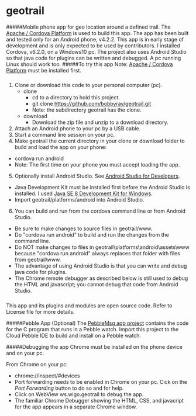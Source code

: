 # geotrail
#####Mobile phone app for geo location around a defined trail.
The [Apache / Cordova Platform](https://cordova.apache.org/) is used to build this app. The app has been built and tested only for an Android phone, v4.2.2. This app is in early stage of development and is only expected to be used by contributors. I installed Cordova, v6.2.0, on a Windows10 pc. The project also uses Android Studio so that java code for plugins can be written and debugged. A pc running Linux should work too.
#####To try this app
Note: [Apache / Cordova Platform](https://cordova.apache.org/) must be installed first.
#####
1. Clone or download this code to your personal computer (pc).
   * clone
     * cd to a directory to hold this project.
     * git clone https://github.com/bobbyray/geotrail.git
     * Note: the subdirectory geotrail has the clone.
   * download
     * Download the zip file and unzip to a download directory.
2. Attach an Android phone to your pc by a USB cable.
3. Start a command line session on your pc.
4. Make geotrail the current directory in your clone or download folder to build and load the app on your phone:
 * cordova run android
 * Note: The first time on your phone you must accept loading the app.
5. Optionally install Android Studio. See [Android Studio for Developers](https://developer.android.com/studio).
 * Java Development Kit must be installed first before the Android Studio is installed. I used [Java SE 8 Development Kit for Windows](http://www.oracle.com/technetwork/java/javase/downloads/index-jsp-138363.html).
 * Import geotrail/platforms/android into Android Studio.
6. You can build and run from the cordova command line or from Android Studio.
 * Be sure to make changes to source files in geotrail/www.
 * Do "cordova run android" to build and run the changes from the command line.
 * Do NOT make changes to files in geotrail\platforms\android\assets\www because "cordova run android" always replaces that folder with files from geotrail\www.
 * The advantage of using Android Studio is that you can write and debug java code for plugins.
 * The Chrome remote debugger as described below is still used to debug the HTML and javascript; you cannot debug that code from Android Studio.

#####
This app and its plugins and modules are open source code. Refer to License file for more details.

#####Pebble App (Optional)
The [PebbleMsg app project](https://github.com/bobbyray/PebbleMsg) contains the code for the C program that runs in a Pebble watch. Import this project to the Cloud Pebble IDE to build and install on a Pebble watch.

#####Debugging the app
Chrome must be installed on the phone device and on your pc.

From Chrome on your pc:
* chrome://inspect/#devices
 * Port forwarding needs to be enabled in Chrome on your pc. Cick on the _Port Forwarding_ button to do so and for help. 
* Click on WebView ws.wigo.geotrail to debug the app.
 * The familiar Chrome Debugger showing the HTML, CSS, and javacript for the app appears in a separate Chrome window. 

